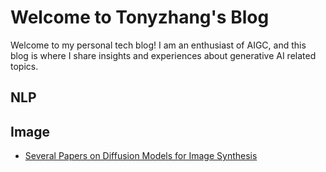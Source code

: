 # Welcome to Tonyzhang's Blog

Welcome to my personal tech blog! I am an enthusiast of AIGC, and this blog is where I share insights and experiences about generative AI related topics.


## NLP


## Image
- [Several Papers on Diffusion Models for Image Synthesis](https://tonyzhang1231.github.io/tonyz.github.io/posts/Diffusion%20Models%20for%20Image%20Generation.md)



